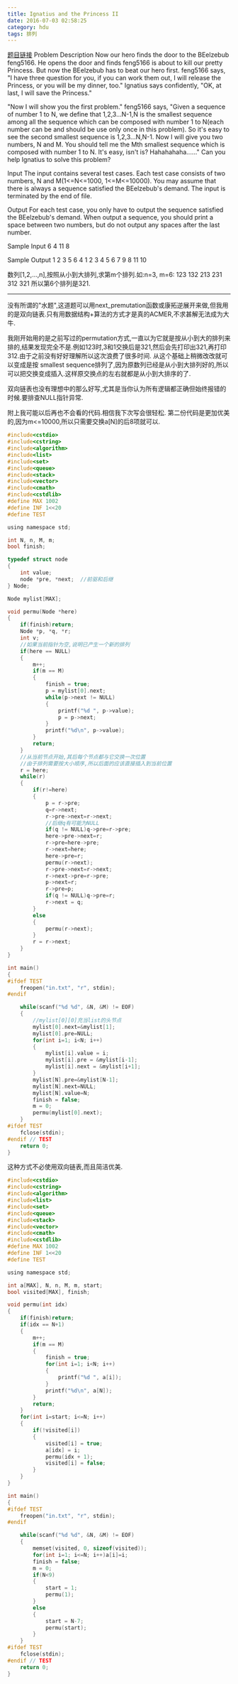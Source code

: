 ```yaml
---
title: Ignatius and the Princess II
date: 2016-07-03 02:58:25
category: hdu
tags: 排列
---
```

[题目链接](http://acm.hdu.edu.cn/showproblem.php?pid=1027)
Problem Description
Now our hero finds the door to the BEelzebub feng5166. He opens the door and finds feng5166 is about to kill our pretty Princess. But now the BEelzebub has to beat our hero first. feng5166 says, "I have three question for you, if you can work them out, I will release the Princess, or you will be my dinner, too." Ignatius says confidently, "OK, at last, I will save the Princess."

"Now I will show you the first problem." feng5166 says, "Given a sequence of number 1 to N, we define that 1,2,3...N-1,N is the smallest sequence among all the sequence which can be composed with number 1 to N(each number can be and should be use only once in this problem). So it's easy to see the second smallest sequence is 1,2,3...N,N-1. Now I will give you two numbers, N and M. You should tell me the Mth smallest sequence which is composed with number 1 to N. It's easy, isn't is? Hahahahaha......"
Can you help Ignatius to solve this problem?
 

Input
The input contains several test cases. Each test case consists of two numbers, N and M(1<=N<=1000, 1<=M<=10000). You may assume that there is always a sequence satisfied the BEelzebub's demand. The input is terminated by the end of file.
 

Output
For each test case, you only have to output the sequence satisfied the BEelzebub's demand. When output a sequence, you should print a space between two numbers, but do not output any spaces after the last number.
 

Sample Input
6 4
11 8
 

Sample Output
1 2 3 5 6 4
1 2 3 4 5 6 7 9 8 11 10

数列[1,2,...,n],按照从小到大排列,求第m个排列.如:n=3, m=6:
123
132
213
231
312
321
所以第6个排列是321.
<hr/>
没有所谓的"水题",这道题可以用next_premutation函数或康拓逆展开来做,但我用的是双向链表.只有用数据结构+算法的方式才是真的ACMER,不求甚解无法成为大牛.

我刚开始用的是之前写过的permutation方式,一直以为它就是按从小到大的排列来排的,结果发现完全不是.例如123时,3和1交换后是321,然后会先打印出321,再打印312.由于之前没有好好理解所以这次浪费了很多时间.
从这个基础上稍微改改就可以变成是按 smallest sequence排列了,因为原数列已经是从小到大排列好的,所以可以把交换变成插入.这样原交换点的左右就都是从小到大排序的了.

双向链表也没有理想中的那么好写,尤其是当你认为所有逻辑都正确但始终报错的时候.要排查NULL指针异常.

附上我可能以后再也不会看的代码.相信我下次写会很轻松.
第二份代码是更加优美的,因为m<=10000,所以只需要交换a[N]的后8项就可以.

```c
#include<cstdio>
#include<cstring>
#include<algorithm>
#include<list>
#include<set>
#include<queue>
#include<stack>
#include<vector>
#include<cmath>
#include<cstdlib>
#define MAX 1002
#define INF 1<<20
#define TEST

using namespace std;

int N, n, M, m;
bool finish;

typedef struct node
{
    int value;
    node *pre, *next;  //前驱和后继
} Node;

Node mylist[MAX];

void permu(Node *here)
{
    if(finish)return;
    Node *p, *q, *r;
    int v;
    //如果当前指针为空,说明已产生一个新的排列
    if(here == NULL)
    {
        m++;
        if(m == M)
        {
            finish = true;
            p = mylist[0].next;
            while(p->next != NULL)
            {
                printf("%d ", p->value);
                p = p->next;
            }
            printf("%d\n", p->value);
        }
        return;
    }
    //从当前节点开始,其后每个节点都与它交换一次位置
    //由于排列需要按大小顺序,所以后面的应该直接插入到当前位置
    r = here;
    while(r)
    {
        if(r!=here)
        {
            p = r->pre;
            q=r->next;
            r->pre->next=r->next;
            //后继q有可能为NULL
            if(q != NULL)q->pre=r->pre;
            here->pre->next=r;
            r->pre=here->pre;
            r->next=here;
            here->pre=r;
            permu(r->next);
            r->pre->next=r->next;
            r->next->pre=r->pre;
            p->next=r;
            r->pre=p;
            if(q != NULL)q->pre=r;
            r->next = q;
        }
        else
        {
            permu(r->next);
        }
        r = r->next;
    }
}

int main()
{
#ifdef TEST
    freopen("in.txt", "r", stdin);
#endif

    while(scanf("%d %d", &N, &M) != EOF)
    {
        //mylist[0][0]充当list的头节点
        mylist[0].next=&mylist[1];
        mylist[0].pre=NULL;
        for(int i=1; i<N; i++)
        {
            mylist[i].value = i;
            mylist[i].pre = &mylist[i-1];
            mylist[i].next = &mylist[i+1];
        }
        mylist[N].pre=&mylist[N-1];
        mylist[N].next=NULL;
        mylist[N].value=N;
        finish = false;
        m = 0;
        permu(mylist[0].next);
    }
#ifdef TEST
    fclose(stdin);
#endif // TEST
    return 0;
}

```

这种方式不必使用双向链表,而且简洁优美.
```c
#include<cstdio>
#include<cstring>
#include<algorithm>
#include<list>
#include<set>
#include<queue>
#include<stack>
#include<vector>
#include<cmath>
#include<cstdlib>
#define MAX 1002
#define INF 1<<20
#define TEST

using namespace std;

int a[MAX], N, n, M, m, start;
bool visited[MAX], finish;

void permu(int idx)
{
    if(finish)return;
    if(idx == N+1)
    {
        m++;
        if(m == M)
        {
            finish = true;
            for(int i=1; i<N; i++)
            {
                printf("%d ", a[i]);
            }
            printf("%d\n", a[N]);
        }
        return;
    }
    for(int i=start; i<=N; i++)
    {
        if(!visited[i])
        {
            visited[i] = true;
            a[idx] = i;
            permu(idx + 1);
            visited[i] = false;
        }
    }
}

int main()
{
#ifdef TEST
    freopen("in.txt", "r", stdin);
#endif

    while(scanf("%d %d", &N, &M) != EOF)
    {
        memset(visited, 0, sizeof(visited));
        for(int i=1; i<=N; i++)a[i]=i;
        finish = false;
        m = 0;
        if(N<9)
        {
            start = 1;
            permu(1);
        }
        else
        {
            start = N-7;
            permu(start);
        }
    }
#ifdef TEST
    fclose(stdin);
#endif // TEST
    return 0;
}

```